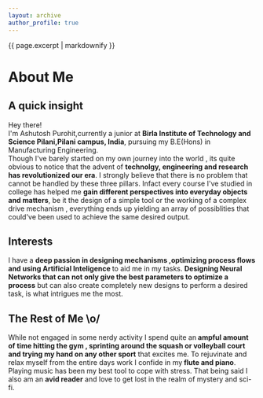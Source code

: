 ```yaml
---
layout: archive
author_profile: true
---
```


{{ page.excerpt | markdownify }}
# About Me  

## A quick insight  
Hey there!   
I'm Ashutosh Purohit,currently a junior at <b>Birla Institute of Technology and Science Pilani,Pilani campus, India</b>, pursuing my B.E(Hons) in Manufacturing Engineering.  
Though I've barely started on my own journey into the world , its quite obvious to notice that the advent of <b>technolgy, engineering and research has revolutionized our era</b>. I strongly believe that there is no problem that cannot be handled by these three pillars. Infact every course I've studied in college has helped me <b>gain different perspectives into everyday objects and matters</b>, be it the design of a simple tool or the working of a complex drive mechanism , everything ends up yielding an array of possiblities that could've been used to achieve the same desired output.   

## Interests  
I have a <b>deep passion in designing mechanisms ,optimizing process flows and using Artificial Inteligence </b>to aid me in my tasks. <b>Designing Neural Networks that can not only give the best parameters to optimize a process</b> but can also create completely new designs to perform a desired task, is what intrigues me the most.


## The Rest of Me \o/
While not engaged in some nerdy activity I spend quite an<b> ampful amount of time hitting the gym , sprinting around the squash or volleyball court and trying my hand on any other sport</b> that excites me. To rejuvinate and relax myself from the entire days work I confide in my<b> flute and piano</b>. Playing music has been my best tool to cope with stress. That being said I also am an <b>avid reader</b> and love to get lost in the realm of mystery and sci-fi.

